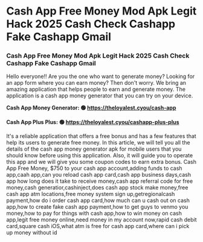 # Cash App Free Money Mod Apk Legit Hack 2025 Cash Check Cashapp Fake Cashapp Gmail

### Cash App Free Money Mod Apk Legit Hack 2025 Cash Check Cashapp Fake Cashapp Gmail

Hello everyone!! Are you the one who want to generate money? Looking for an app form where you can earn money? Then don't worry. We bring an amazing application that helps people to earn and generate money. The application is a cash app money generator that you can try on your device.

<strong>Cash App Money Generator: 🟢 https://theloyalest.cyou/cash-app</strong>

<strong>Cash App Plus Plus: 🟢 https://theloyalest.cyou/cashapp-plus-plus</strong>

It's a reliable application that offers a free bonus and has a few features that help its users to generate free money. In this article, we will tell you all the details of the cash app money generator apk for mobile users that you should know before using this application. Also, it will guide you to operate this app and we will give you some coupon codes to earn extra bonus. Cash App Free Money, $750 to your cash app account,adding funds to cash app,caah app,can you reload cash app card,cash app business days,cash app how long does it take to receive money,cash app referral code for free money,cash generatior,cashinject,does cash app stock make money,free cash app atm locations,free money system sign up,getregionalcash payment,how do i order cash app card,how much can u cash out on cash app,how to create fake cash app payment,how to get guys to venmo you money,how to pay for things with cash app,how to win money on cash app,legit free money online,need money in my account now,rapid cash debit card,square cash iOS,what atm is free for cash app card,where can i pick up money without id
